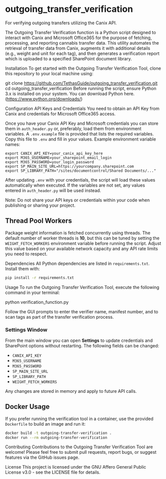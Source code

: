 # outgoing_transfer_verification
For verifying outgoing transfers utilizing the Canix API. 

The Outgoing Transfer Verification function is a Python script designed to interact with Canix and Microsoft Office365 for the purpose of fetching, processing, and reporting cannabis transfer data. This utility automates the retrieval of transfer data from Canix, augments it with additional details (e.g., weight and unit for each tag), and then generates a verification report which is uploaded to a specified SharePoint document library.

Installation
To get started with the Outgoing Transfer Verification Tool, clone this repository to your local machine using:


git clone https://github.com/TethasGuide/outgoing_transfer_verification.git
cd outgoing_transfer_verification
Before running the script, ensure Python 3.x is installed on your system. You can download Python here.(https://www.python.org/downloads/)

Configuration
API Keys and Credentials
You need to obtain an API Key from Canix and credentials for Microsoft Office365 access.

Once you have your Canix API Key and Microsoft credentials you can store them in
`auth_header.py` or, preferably, load them from environment variables. A
`.env.example` file is provided that lists the required variables. Copy this file
to `.env` and fill in your values. Example environment variable names:

```
export CANIX_API_KEY=your_canix_api_key_here
export M365_USERNAME=your_sharepoint_email_login
export M365_PASSWORD=your_login_password
export SP_MAIN_SITE_URL=https://yourcompany.sharepoint.com
export SP_LIBRARY_PATH="/sites/documentcontrol/Shared Documents/..."
```

After updating `.env` with your credentials, the script will load these values
automatically when executed. If the variables are not set, any values entered in
`auth_header.py` will be used instead.


Note: Do not share your API keys or credentials within your code when publishing or sharing your project.

Thread Pool Workers
-------------------
Package weight information is fetched concurrently using threads. The default
number of worker threads is **10**, but this can be tuned by setting the
`WEIGHT_FETCH_WORKERS` environment variable before running the script. Adjust
this value based on your available network capacity and any API rate limits you
need to respect.

Dependencies
All Python dependencies are listed in `requirements.txt`. Install them with:

```bash
pip install -r requirements.txt
```


Usage
To run the Outgoing Transfer Verification Tool, execute the following command in your terminal:

python verification_function.py

Follow the GUI prompts to enter the verifier name, manifest number, and to scan tags as part of the transfer verification process.

### Settings Window

From the main window you can open **Settings** to update credentials and SharePoint options without restarting.  The following fields can be changed:

* `CANIX_API_KEY`
* `M365_USERNAME`
* `M365_PASSWORD`
* `SP_MAIN_SITE_URL`
* `SP_LIBRARY_PATH`
* `WEIGHT_FETCH_WORKERS`

Any changes are stored in memory and apply to future API calls.

Docker Usage
------------
If you prefer running the verification tool in a container, use the provided
`Dockerfile` to build an image and run it:

```bash
docker build -t outgoing-transfer-verification .
docker run --rm outgoing-transfer-verification
```

Contributing
Contributions to the Outgoing Transfer Verification Tool are welcome! Please feel free to submit pull requests, report bugs, or suggest features via the GitHub issues page.

License
This project is licensed under the GNU Affero General Public License v3.0 - see the LICENSE file for details.
